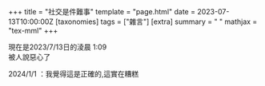 +++
title = "社交是件難事"
template = "page.html"
date = 2023-07-13T10:00:00Z
[taxonomies]
tags = ["雜言"]
[extra]
summary = " "
mathjax = "tex-mml"
+++

現在是2023/7/13日的淩晨   1:09  
被人說惡心了


2024/1/1 ：我覺得這是正確的,這實在糟糕





